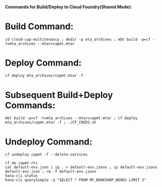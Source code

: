 #### Commands for Build/Deploy to Cloud Foundry(Shared Mode):

# Build Command:
```
cd cloud-cap-multitenancy ; mkdir -p mta_archives ; mbt build -p=cf -t=mta_archives --mtar=capmt.mtar
```

# Deploy Command:
```
cf deploy mta_archives/capmt.mtar -f
```

# Subsequent Build+Deploy Commands:
```
mbt build -p=cf -t=mta_archives --mtar=capmt.mtar ; cf deploy mta_archives/capmt.mtar -f ; ./CF_CREDS.sh
```

# Undeploy Command:
```
cf undeploy capmt -f --delete-services
```

```
cf de capmt-rtc
cat default-env.json | jq . > default-env.jsonx ; cp default-env.jsonx default-env.json ; rm -f default-env.jsonx
hana-cli status
hana-cli querySimple -q "SELECT * FROM MY_BOOKSHOP_BOOKS LIMIT 3"
```